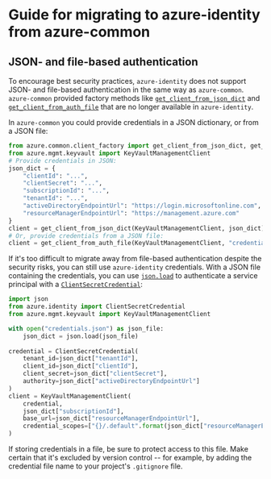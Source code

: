 # Guide for migrating to azure-identity from azure-common

## JSON- and file-based authentication

To encourage best security practices, `azure-identity` does not support JSON- and file-based authentication in the same
way as `azure-common`. `azure-common` provided factory methods like [`get_client_from_json_dict`][client_from_json] and
[`get_client_from_auth_file`][client_from_auth_file] that are no longer available in `azure-identity`.

In `azure-common` you could provide credentials in a JSON dictionary, or from a JSON file:
```python
from azure.common.client_factory import get_client_from_json_dict, get_client_from_auth_file
from azure.mgmt.keyvault import KeyVaultManagementClient
# Provide credentials in JSON:
json_dict = {
    "clientId": "...",
    "clientSecret": "...",
    "subscriptionId": "...",
    "tenantId": "...",
    "activeDirectoryEndpointUrl": "https://login.microsoftonline.com",
    "resourceManagerEndpointUrl": "https://management.azure.com"
}
client = get_client_from_json_dict(KeyVaultManagementClient, json_dict)
# Or, provide credentials from a JSON file:
client = get_client_from_auth_file(KeyVaultManagementClient, "credentials.json")
```

If it's too difficult to migrate away from file-based authentication despite the security risks, you can still
use `azure-identity` credentials. With a JSON file containing the credentials, you can use [`json.load`][json] to
authenticate a service principal with a [`ClientSecretCredential`][client_secret_cred]:
```python
import json
from azure.identity import ClientSecretCredential
from azure.mgmt.keyvault import KeyVaultManagementClient

with open("credentials.json") as json_file:
    json_dict = json.load(json_file)
    
credential = ClientSecretCredential(
    tenant_id=json_dict["tenantId"],
    client_id=json_dict["clientId"],
    client_secret=json_dict["clientSecret"],
    authority=json_dict["activeDirectoryEndpointUrl"]
)
client = KeyVaultManagementClient(
    credential,
    json_dict["subscriptionId"],
    base_url=json_dict["resourceManagerEndpointUrl"],
    credential_scopes=["{}/.default".format(json_dict["resourceManagerEndpointUrl"])]
)
```

If storing credentials in a file, be sure to protect access to this file. Make certain that it's excluded by version
control -- for example, by adding the credential file name to your project's `.gitignore` file.

[client_from_json]: https://docs.microsoft.com/python/api/azure-common/azure.common.client_factory?view=azure-python#get-client-from-json-dict-client-class--config-dict----kwargs-
[client_from_auth_file]: https://docs.microsoft.com/python/api/azure-common/azure.common.client_factory?view=azure-python#get-client-from-auth-file-client-class--auth-path-none----kwargs-
[client_secret_cred]: https://docs.microsoft.com/python/api/azure-identity/azure.identity.clientsecretcredential?view=azure-python
[json]: https://docs.python.org/3/library/json.html#json.load
